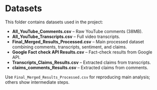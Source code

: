# Datasets

This folder contains datasets used in the project:

- **All_YouTube_Comments.csv** – Raw YouTube comments (38MB).  
- **All_YouTube_Transcripts.csv** – Full video transcripts.  
- **Final_Merged_Results_Processed.csv** – Main processed dataset combining comments, transcripts, sentiment, and claims.  
- **Google Fact check API Results.csv** – Fact-check results from Google API.  
- **Transcripts_Claims_Results.csv** – Extracted claims from transcripts.  
- **claims_comments_Results.csv** – Extracted claims from comments.  

Use `Final_Merged_Results_Processed.csv` for reproducing main analysis; others show intermediate steps.

